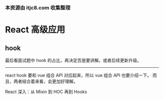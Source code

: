 ### 本资源由 itjc8.com 收集整理
# React 高级应用

## hook

最后看面试题中 hook 的占比，再决定否是要讲解。或者后续更新升级。

------

react hook 要和 vue 组合 API 对应起来，所以 vue 组合 API 也要介绍一下。
而且，两者结合着来看，会更加好理解。

React 深入：从 Mixin 到 HOC 再到 Hooks
